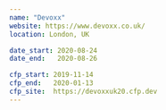 ```yaml
---
name: "Devoxx"
website: https://www.devoxx.co.uk/
location: London, UK

date_start: 2020-08-24
date_end:   2020-08-26

cfp_start: 2019-11-14
cfp_end:   2020-01-13
cfp_site:  https://devoxxuk20.cfp.dev
---
```

